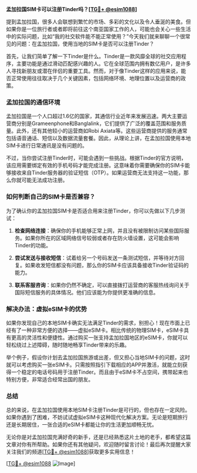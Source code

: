 **孟加拉国SIM卡可以注册Tinder吗？[[TG💪+ @esim1088](https://t.me/s/esim1088)]**

提到孟加拉国，很多人会联想到繁忙的市场、多彩的文化以及令人垂涎的美食。但如果你是一位旅行者或者即将前往这个南亚国家工作的人，可能也会关心一些生活中的实际问题，比如“我的社交软件能不能正常使用？”今天我们就来聊聊一个很常见的问题：在孟加拉国，使用当地的SIM卡是否可以注册Tinder？

首先，让我们简单了解一下Tinder是什么。Tinder是一款风靡全球的社交应用程序，主要功能是通过滑动匹配感兴趣的人。它在全球范围内拥有数亿用户，是许多人寻找新朋友或潜在伴侣的重要工具。然而，对于像Tinder这样的应用来说，能否正常使用往往取决于几个关键因素，包括网络环境、地理位置以及运营商的政策。

### **孟加拉国的通信环境**

孟加拉国是一个人口超过1.6亿的国家，其通信行业近年来发展迅速。两大主要运营商分别是Grameenphone和Banglalink，它们提供了广泛的覆盖范围和服务质量。此外，还有其他较小的运营商如Robi Axiata等。这些运营商提供的服务通常包括语音通话、短信以及数据流量套餐。因此，从理论上讲，在孟加拉国使用本地SIM卡进行日常通讯是没有问题的。

不过，当你尝试注册Tinder时，可能会遇到一些挑战。根据Tinder的官方说明，该应用需要绑定有效的手机号码才能完成注册。这意味着你需要确保你的SIM卡能够接收来自Tinder服务器的验证短信（OTP）。如果运营商无法支持这一功能，那么你就可能无法成功注册。

### **如何判断自己的SIM卡是否兼容？**

为了确认你的孟加拉国SIM卡是否适合用来注册Tinder，你可以先做以下几步测试：

1. **检查网络连接**：确保你的手机能够正常上网，并且没有被限制访问某些国际服务。如果你所在的区域网络信号较弱或者存在防火墙设置，这可能会影响Tinder的功能。
   
2. **尝试发送与接收短信**：试着给另一个号码发送一条测试短信，并等待对方回复。如果收发短信都没有问题，那么你的SIM卡应该具备接收Tinder验证码的能力。

3. **联系客服咨询**：如果你仍然不确定，可以直接拨打运营商的客服热线询问关于国际短信服务的具体情况。他们应该能为你提供更准确的信息。

### **解决办法：虚拟eSIM卡的优势**

如果你发现自己的本地SIM卡确实无法满足Tinder的需求，别担心！现在市面上已经有了一种非常方便的选择——虚拟eSIM卡。相比传统的物理SIM卡，eSIM卡具有更高的灵活性和便捷性。通过购买一张支持孟加拉国地区的eSIM卡，你就可以轻松绕过上述障碍，随时随地畅享Tinder带来的乐趣。

举个例子，假设你计划去孟加拉国旅游或出差，但又担心当地SIM卡的问题，这时就可以考虑购买一张eSIM卡。只需按照指引下载相应的APP并激活，就能立刻获得一个稳定的电话号码用于注册Tinder。而且由于eSIM卡不占空间，携带起来也特别方便，非常适合经常出国的朋友。

### **总结**

总的来说，在孟加拉国使用本地SIM卡注册Tinder是可行的，但也存在一定风险。如果你遇到了困难，不妨试试虚拟eSIM卡这种现代化解决方案。无论是短期旅行还是长期居住，一张合适的eSIM卡都能让你的生活更加顺畅无忧。

无论你是对孟加拉国充满好奇的新手，还是已经熟悉这片土地的老手，都希望这篇文章对你有所帮助。如果你还有其他疑问，欢迎随时留言讨论！最后再次提醒大家关注我们的频道[[TG💪+ @esim1088](https://t.me/s/esim1088)]获取更多实用信息！

[[TG💪+ @esim1088](https://t.me/s/esim1088) ![Image](https://i.postimg.cc/4NQfJmqS/Snipaste-2025-05-13-00-14-12.png)]